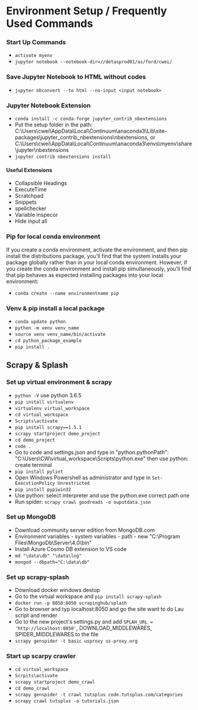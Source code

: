 # Environment Setup / Frequently Used Commands

### Start Up Commands
- `activate myenv`
- `jupyter notebook --notebook-dir=//detasprod01/as/ford/cwei/`

### Save Jupyter Notebook to HTML without codes
- `jupyter nbconvert --to html --no-input <input notebook>`

### Jupyter Notebook Extension
- `conda install -c conda-forge jupyter_contrib_nbextensions`
- Put the setup folder in the path: C:\Users\cwei\AppData\Local\Continuum\anaconda3\Lib\site-packages\jupyter_contrib_nbextensions\nbextensions, or C:\Users\cwei\AppData\Local\Continuum\anaconda3\envs\myenv\share\jupyter\nbextensions
- `jupyter contrib nbextensions install`

#### Useful Extensions
- Collapsible Headings
- ExecuteTime
- Scratchpad
- Snippets
- spellchecker
- Variable inspecor
- Hide input all

### Pip for local conda environment
If you create a conda environment, activate the environment, and then pip install the distributions package, you'll find that the system installs your package globally rather than in your local conda environment. However, if you create the conda environment and install pip simultaneously, you'll find that pip behaves as expected installing packages into your local environment:
- `conda create --name environmentname pip`

### Venv & pip install a local package
- `conda update python`
- `python -m venv venv_name`
- `source venv venv_name/bin/activate`
- `cd python_package_example`
- `pip install .`

## Scrapy & Splash
### Set up virtual environment & scrapy
- `python -V` use python 3.6.5
- `pip install virtualenv`
- `virtualenv virtual_workspace`
- `cd virtual_workspace`
- `Scripts\activate`
- `pip install scrapy==1.5.1`
- `scrapy startproject demo_project`
- `cd demo_project`
- `code .`
- Go to code and settings.json and type in "python.pythonPath": "C:\\Users\\CW\\virtual_workspace\\Scripts\\python.exe" then use python: create terminal
- `pip install pylint`
- Open Windows Powershell as administrator and type in `Set-ExecutionPolicy Unrestricted`
- `pip install pypiwin32`
- Use python: select interpreter and use the python.exe correct path one
- Run spider: `scrapy crawl goodreads -o ouputdata.json`

### Set up MongoDB
- Download community server edition from MongoDB.com
- Environment variables - system variables - path - new "C:\Program Files\MongoDb\Server\4.0\bin"
- Install Azure Cosmo DB extension to VS code
- `md "\data\db" "\data\log"`
- `mongod --dbpath="C:\data\db"`

### Set up scrapy-splash
- Download docker windows destop
- Go to the virtual workspace and `pip install scrapy-splash`
- `docker run -p 8050:8050 scrapinghub/splash`
- Go to browser and typ localhost:8050 and go the site want to do Lau script and render
- Go to the new project's settings.py and add `SPLAH_URL = 'http://localhost:8050'`, DOWNLOAD_MIDDLEWARES, SPIDER_MIDDLEWARES to the file
- `scrapy genspider -t basic usproxy us-proxy.org`

### Start up scarpy crawler
- `cd virtual_workspace`
- `Scrpits\activate`
- `scrapy startproject demo_crawl`
- `cd demo_crawl`
- `scrapy genspider -t crawl tutsplus code.tutsplus.com/categories`
- `scrapy crawl tutsplus -o tutorials.json`

